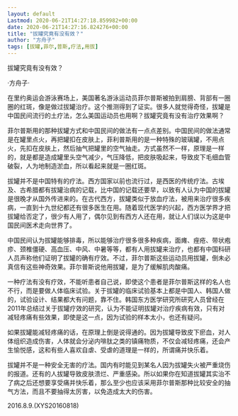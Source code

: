 ```yaml
---
layout: default
Lastmod: 2020-06-21T14:27:18.859982+00:00
date: 2020-06-21T14:27:16.824276+00:00
title: "拔罐究竟有没有效？"
author: "方舟子"
tags: [拔罐,菲尔,普斯,疗法,用拔]
---
```


拔罐究竟有没有效？

·方舟子·

在里约奥运会游泳赛场上，美国著名游泳运动员菲尔普斯被拍到肩膀、背部有一圈圈的红斑，像是做过拔罐治疗。这个推测得到了证实。很多人就觉得奇怪，拔罐是中国民间流行的土疗法，怎么美国运动员也用啊？拔罐究竟有没有治疗效果啊？

菲尔普斯用的那种拔罐方式和中国民间的做法有一点点差别。中国民间的做法通常是在罐里点火，再把罐扣在皮肤上，菲利普斯用的是一种特殊的玻璃罐，不用点火，先扣在皮肤上，然后抽气把罐里的空气抽走。方式虽然不一样，原理是一样的，就是都是造成罐里头空气减少，气压降低，把皮肤吸起来，导致皮下毛细血管破裂，人为地制造淤血，所以看起来就是一圈红斑。

拔罐并不是中国特有的疗法。西方国家以前也流行过，是西医的传统疗法。古埃及、古希腊都有拔罐治病的记载，比中国的记载还要早，以致有人认为中国的拔罐是很晚才从国外传进来的。在古代西方，拔罐类似于放血疗法，被用来治疗很多疾病，一直到十九世纪都还有很多医生在用。随着现代医学的兴起，西方医学界才把拔罐给否定了，很少有人用了，偶尔见到有西方人还在用，就让人们误以为这是中国民间医术走向世界了。

中国民间认为拔罐能够排毒，所以能够治疗很多很多种疾病，面瘫、痤疮、带状疱疹、颈椎僵硬、高血压、中风、中暑等等，都有人用拔罐来治疗，也都有中国科研人员声称他们证明了拔罐的确有疗效。不过，菲尔普斯这些运动员用拔罐，倒未必真信有这些神奇效果。菲尔普斯说他用拔罐，是为了缓解肌肉酸痛。

一种疗法有没有疗效，不能听患者自己说，即使这个患者是菲尔普斯这样的名人也不行，而是要做人体临床试验。关于拔罐的临床试验基本上都是中国人、韩国人做的，试验设计、结果都大有问题，靠不住。韩国东方医学研究所研究人员曾经在2011年总结过关于拔罐疗效的研究，认为不能证明拔罐对治疗疾病有效，只有对减轻疼痛有些效果，即使是这一点，因为试验的样本太小，也还有疑问。

如果拔罐能减轻疼痛的话，在原理上倒是说得通的。因为拔罐导致皮下瘀血，对人体组织造成伤害，人体就会分泌内啡肽之类的镇痛物质，不仅会减轻疼痛，还会产生愉悦感，这和有些人喜欢自虐、受虐的道理是一样的，所谓痛并快乐着。

拔罐并不是一种安全无害的疗法。国内有时能见到某名人因为拔罐失火被严重烧伤的报道。还有的人拔罐导致皮肤溃烂、严重感染。所以如果你在知道拔罐其实治不了病之后还想要享受痛并快乐着，那么至少也应该采用菲尔普斯那种比较安全的抽气方法，而且不要抽得太厉害，以免造成太大的伤害。

2016.8.9.(XYS20160818)

